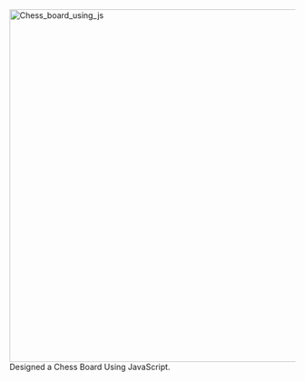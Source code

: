 <img width="663" height="622" alt="Chess_board_using_js" src="https://github.com/user-attachments/assets/7e5a0e36-deb2-4431-a62d-09a21385d557" />
Designed a Chess Board Using JavaScript.
